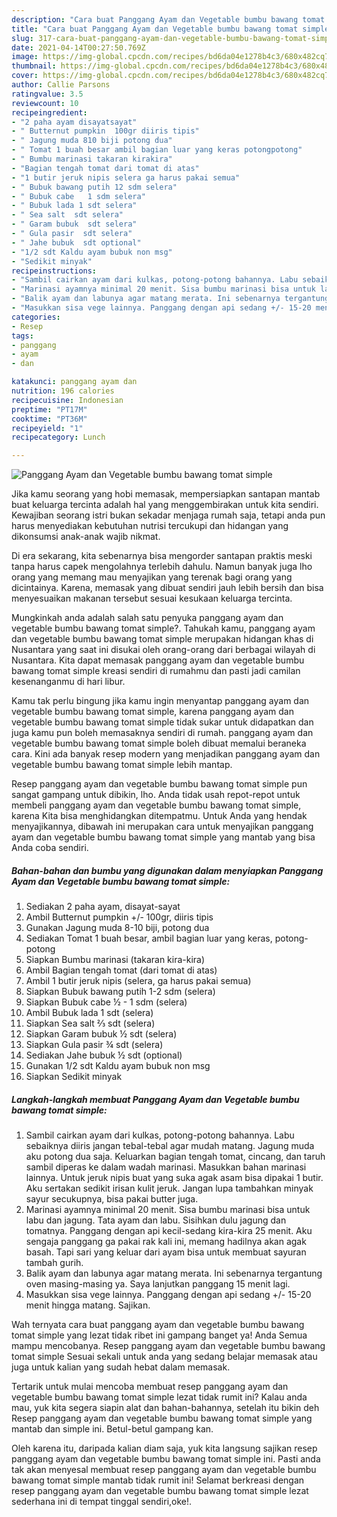 ```yaml
---
description: "Cara buat Panggang Ayam dan Vegetable bumbu bawang tomat simple yang lezat Untuk Jualan"
title: "Cara buat Panggang Ayam dan Vegetable bumbu bawang tomat simple yang lezat Untuk Jualan"
slug: 317-cara-buat-panggang-ayam-dan-vegetable-bumbu-bawang-tomat-simple-yang-lezat-untuk-jualan
date: 2021-04-14T00:27:50.769Z
image: https://img-global.cpcdn.com/recipes/bd6da04e1278b4c3/680x482cq70/panggang-ayam-dan-vegetable-bumbu-bawang-tomat-simple-foto-resep-utama.jpg
thumbnail: https://img-global.cpcdn.com/recipes/bd6da04e1278b4c3/680x482cq70/panggang-ayam-dan-vegetable-bumbu-bawang-tomat-simple-foto-resep-utama.jpg
cover: https://img-global.cpcdn.com/recipes/bd6da04e1278b4c3/680x482cq70/panggang-ayam-dan-vegetable-bumbu-bawang-tomat-simple-foto-resep-utama.jpg
author: Callie Parsons
ratingvalue: 3.5
reviewcount: 10
recipeingredient:
- "2 paha ayam disayatsayat"
- " Butternut pumpkin  100gr diiris tipis"
- " Jagung muda 810 biji potong dua"
- " Tomat 1 buah besar ambil bagian luar yang keras potongpotong"
- " Bumbu marinasi takaran kirakira"
- "Bagian tengah tomat dari tomat di atas"
- "1 butir jeruk nipis selera ga harus pakai semua"
- " Bubuk bawang putih 12 sdm selera"
- " Bubuk cabe   1 sdm selera"
- " Bubuk lada 1 sdt selera"
- " Sea salt  sdt selera"
- " Garam bubuk  sdt selera"
- " Gula pasir  sdt selera"
- " Jahe bubuk  sdt optional"
- "1/2 sdt Kaldu ayam bubuk non msg"
- "Sedikit minyak"
recipeinstructions:
- "Sambil cairkan ayam dari kulkas, potong-potong bahannya. Labu sebaiknya diiris jangan tebal-tebal agar mudah matang. Jagung muda aku potong dua saja. Keluarkan bagian tengah tomat, cincang, dan taruh sambil diperas ke dalam wadah marinasi. Masukkan bahan marinasi lainnya. Untuk jeruk nipis buat yang suka agak asam bisa dipakai 1 butir. Aku sertakan sedikit irisan kulit jeruk. Jangan lupa tambahkan minyak sayur secukupnya, bisa pakai butter juga."
- "Marinasi ayamnya minimal 20 menit. Sisa bumbu marinasi bisa untuk labu dan jagung. Tata ayam dan labu. Sisihkan dulu jagung dan tomatnya. Panggang dengan api kecil-sedang kira-kira 25 menit. Aku sengaja panggang ga pakai rak kali ini, memang hadilnya akan agak basah. Tapi sari yang keluar dari ayam bisa untuk membuat sayuran tambah gurih."
- "Balik ayam dan labunya agar matang merata. Ini sebenarnya tergantung oven masing-masing ya. Saya lanjutkan panggang 15 menit lagi."
- "Masukkan sisa vege lainnya. Panggang dengan api sedang +/- 15-20 menit hingga matang. Sajikan."
categories:
- Resep
tags:
- panggang
- ayam
- dan

katakunci: panggang ayam dan 
nutrition: 196 calories
recipecuisine: Indonesian
preptime: "PT17M"
cooktime: "PT36M"
recipeyield: "1"
recipecategory: Lunch

---
```



![Panggang Ayam dan Vegetable bumbu bawang tomat simple](https://img-global.cpcdn.com/recipes/bd6da04e1278b4c3/680x482cq70/panggang-ayam-dan-vegetable-bumbu-bawang-tomat-simple-foto-resep-utama.jpg)

Jika kamu seorang yang hobi memasak, mempersiapkan santapan mantab buat keluarga tercinta adalah hal yang menggembirakan untuk kita sendiri. Kewajiban seorang istri bukan sekadar menjaga rumah saja, tetapi anda pun harus menyediakan kebutuhan nutrisi tercukupi dan hidangan yang dikonsumsi anak-anak wajib nikmat.

Di era  sekarang, kita sebenarnya bisa mengorder santapan praktis meski tanpa harus capek mengolahnya terlebih dahulu. Namun banyak juga lho orang yang memang mau menyajikan yang terenak bagi orang yang dicintainya. Karena, memasak yang dibuat sendiri jauh lebih bersih dan bisa menyesuaikan makanan tersebut sesuai kesukaan keluarga tercinta. 



Mungkinkah anda adalah salah satu penyuka panggang ayam dan vegetable bumbu bawang tomat simple?. Tahukah kamu, panggang ayam dan vegetable bumbu bawang tomat simple merupakan hidangan khas di Nusantara yang saat ini disukai oleh orang-orang dari berbagai wilayah di Nusantara. Kita dapat memasak panggang ayam dan vegetable bumbu bawang tomat simple kreasi sendiri di rumahmu dan pasti jadi camilan kesenanganmu di hari libur.

Kamu tak perlu bingung jika kamu ingin menyantap panggang ayam dan vegetable bumbu bawang tomat simple, karena panggang ayam dan vegetable bumbu bawang tomat simple tidak sukar untuk didapatkan dan juga kamu pun boleh memasaknya sendiri di rumah. panggang ayam dan vegetable bumbu bawang tomat simple boleh dibuat memalui beraneka cara. Kini ada banyak resep modern yang menjadikan panggang ayam dan vegetable bumbu bawang tomat simple lebih mantap.

Resep panggang ayam dan vegetable bumbu bawang tomat simple pun sangat gampang untuk dibikin, lho. Anda tidak usah repot-repot untuk membeli panggang ayam dan vegetable bumbu bawang tomat simple, karena Kita bisa menghidangkan ditempatmu. Untuk Anda yang hendak menyajikannya, dibawah ini merupakan cara untuk menyajikan panggang ayam dan vegetable bumbu bawang tomat simple yang mantab yang bisa Anda coba sendiri.

<!--inarticleads1-->

##### Bahan-bahan dan bumbu yang digunakan dalam menyiapkan Panggang Ayam dan Vegetable bumbu bawang tomat simple:

1. Sediakan 2 paha ayam, disayat-sayat
1. Ambil  Butternut pumpkin +/- 100gr, diiris tipis
1. Gunakan  Jagung muda 8-10 biji, potong dua
1. Sediakan  Tomat 1 buah besar, ambil bagian luar yang keras, potong-potong
1. Siapkan  Bumbu marinasi (takaran kira-kira)
1. Ambil Bagian tengah tomat (dari tomat di atas)
1. Ambil 1 butir jeruk nipis (selera, ga harus pakai semua)
1. Siapkan  Bubuk bawang putih 1-2 sdm (selera)
1. Siapkan  Bubuk cabe ½ - 1 sdm (selera)
1. Ambil  Bubuk lada 1 sdt (selera)
1. Siapkan  Sea salt ⅔ sdt (selera)
1. Siapkan  Garam bubuk ½ sdt (selera)
1. Siapkan  Gula pasir ¾ sdt (selera)
1. Sediakan  Jahe bubuk ½ sdt (optional)
1. Gunakan 1/2 sdt Kaldu ayam bubuk non msg
1. Siapkan Sedikit minyak




<!--inarticleads2-->

##### Langkah-langkah membuat Panggang Ayam dan Vegetable bumbu bawang tomat simple:

1. Sambil cairkan ayam dari kulkas, potong-potong bahannya. Labu sebaiknya diiris jangan tebal-tebal agar mudah matang. Jagung muda aku potong dua saja. Keluarkan bagian tengah tomat, cincang, dan taruh sambil diperas ke dalam wadah marinasi. Masukkan bahan marinasi lainnya. Untuk jeruk nipis buat yang suka agak asam bisa dipakai 1 butir. Aku sertakan sedikit irisan kulit jeruk. Jangan lupa tambahkan minyak sayur secukupnya, bisa pakai butter juga.
1. Marinasi ayamnya minimal 20 menit. Sisa bumbu marinasi bisa untuk labu dan jagung. Tata ayam dan labu. Sisihkan dulu jagung dan tomatnya. Panggang dengan api kecil-sedang kira-kira 25 menit. Aku sengaja panggang ga pakai rak kali ini, memang hadilnya akan agak basah. Tapi sari yang keluar dari ayam bisa untuk membuat sayuran tambah gurih.
1. Balik ayam dan labunya agar matang merata. Ini sebenarnya tergantung oven masing-masing ya. Saya lanjutkan panggang 15 menit lagi.
1. Masukkan sisa vege lainnya. Panggang dengan api sedang +/- 15-20 menit hingga matang. Sajikan.




Wah ternyata cara buat panggang ayam dan vegetable bumbu bawang tomat simple yang lezat tidak ribet ini gampang banget ya! Anda Semua mampu mencobanya. Resep panggang ayam dan vegetable bumbu bawang tomat simple Sesuai sekali untuk anda yang sedang belajar memasak atau juga untuk kalian yang sudah hebat dalam memasak.

Tertarik untuk mulai mencoba membuat resep panggang ayam dan vegetable bumbu bawang tomat simple lezat tidak rumit ini? Kalau anda mau, yuk kita segera siapin alat dan bahan-bahannya, setelah itu bikin deh Resep panggang ayam dan vegetable bumbu bawang tomat simple yang mantab dan simple ini. Betul-betul gampang kan. 

Oleh karena itu, daripada kalian diam saja, yuk kita langsung sajikan resep panggang ayam dan vegetable bumbu bawang tomat simple ini. Pasti anda tak akan menyesal membuat resep panggang ayam dan vegetable bumbu bawang tomat simple mantab tidak rumit ini! Selamat berkreasi dengan resep panggang ayam dan vegetable bumbu bawang tomat simple lezat sederhana ini di tempat tinggal sendiri,oke!.

